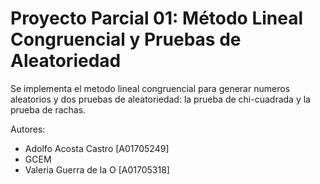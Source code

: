 # Proyecto Parcial 01: Método Lineal Congruencial y Pruebas de Aleatoriedad

Se implementa el metodo lineal congruencial para generar numeros aleatorios y dos pruebas de aleatoriedad: la prueba de chi-cuadrada y la prueba de rachas.

Autores:
- Adolfo Acosta Castro [A01705249]
- GCEM
- Valeria Guerra de la O [A01705318]
